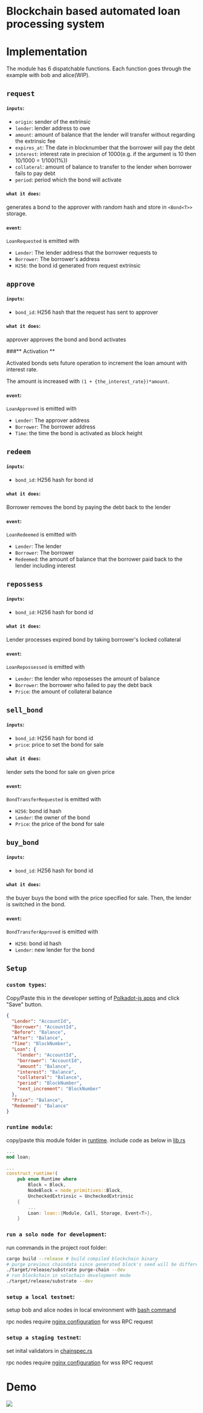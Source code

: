
# Blockchain based automated loan processing system

# Implementation

The module has 6 dispatchable functions. Each function goes through the example with bob and alice(WIP).

## `request`

#### `inputs`:

- `origin`: sender of the extrinsic
- `lender`: lender address to owe
- `amount`: amount of balance that the lender will transfer without regarding the extrinsic fee
- `expires_at`: The date in blocknumber that the borrower will pay the debt
- `interest`: interest rate in precision of 1000(e.g. if the argument is 10 then 10/1000 = 1/100(1%))
- `collateral`: amount of balance to transfer to the lender when borrower fails to pay debt
- `period`: period which the bond will activate

#### `what it does`:
generates a bond to the approver with random hash and store in `<Bond<T>>` storage.

#### `event`:
`LoanRequested` is emitted with

- `Lender`: The lender address that the borrower requests to
- `Borrower`: The borrower's address
- `H256`: the bond id generated from request extrinsic

## `approve`

#### `inputs`:

- `bond_id`: H256 hash that the request has sent to approver

#### `what it does`:
approver approves the bond and bond activates

###** Activation ** 

Activated bonds sets future operation to increment the loan amount with interest rate.

The amount is increased with `(1 + {the_interest_rate})*amount`.

#### `event`:
`LoanApproved` is emitted with

- `Lender`: The approver address
- `Borrower`: The borrower address
- `Time`: the time the bond is activated as block height


## `redeem`

#### `inputs`:
- `bond_id`: H256 hash for bond id

#### `what it does`: 
Borrower removes the bond by paying the debt back to the lender

#### `event`:
`LoanRedeemed` is emitted with

- `Lender`: The lender
- `Borrower`: The borrower
- `Redeemed`: the amount of balance that the borrower paid back to the lender including interest

## `repossess`

#### `inputs`:
- `bond_id`: H256 hash for bond id

#### `what it does`:
Lender processes expired bond by taking borrower's locked collateral

#### `event`:
`LoanRepossessed` is emitted with

- `Lender`: the lender who reposesses the amount of balance
- `Borrower`: the borrower who failed to pay the debt back
- `Price`: the amount of collateral balance

## `sell_bond`

#### `inputs`:
- `bond_id`: H256 hash for bond id
- `price`: price to set the bond for sale

#### `what it does`:
lender sets the bond for sale on given price

#### `event`:
`BondTransferRequested` is emitted with

- `H256`: bond id hash
- `Lender`: the owner of the bond 
- `Price`: the price of the bond for sale

## `buy_bond`

#### `inputs`:
- `bond_id`: H256 hash for bond id

#### `what it does`:
the buyer buys the bond with the price specified for sale.
Then, the lender is switched in the bond.

#### `event`:
`BondTransferApproved` is emitted with

- `H256`: bond id hash
- `Lender`: new lender for the bond

## `Setup`

### `custom types`:

Copy/Paste this in the developer setting of [Polkadot-js apps](https://polkadot.js.org/apps/#/settings/developer) and click "Save" button.

```json
{
  "Lender": "AccountId",
  "Borrower": "AccountId",
  "Before": "Balance",
  "After": "Balance",
  "Time": "BlockNumber",
  "Loan": {
    "lender": "AccountId",
    "borrower": "AccountId",
    "amount": "Balance",
    "interest": "Balance",
    "collateral": "Balance",
    "period": "BlockNumber",
    "next_increment": "BlockNumber"
  },
  "Price": "Balance",
  "Redeemed": "Balance"
}
```

### `runtime module`:

copy/paste this module folder in [runtime](../../runtime/).
include code as below in [lib.rs](../lib.rs)

```rust
...
mod loan;

...
construct_runtime!(
	pub enum Runtime where
		Block = Block,
		NodeBlock = node_primitives::Block,
		UncheckedExtrinsic = UncheckedExtrinsic
	{
        ...
        Loan: loan::{Module, Call, Storage, Event<T>},
    }
```
### `run a solo node for development`:

run commands in the project root folder:

```bash
cargo build --release # build compiled blockchain binary
# purge previous chaindata since generated block's seed will be different from before
./target/release/substrate purge-chain --dev 
# run blockchain in solochain development mode
./target/release/substrate --dev
```

### `setup a local testnet`:

setup bob and alice nodes in local environment with [bash command](https://gist.github.com/hskang9/617088926e28fb4cf57e6d720dc34d26)

rpc nodes require [nginx configuration](https://gist.github.com/hskang9/b96e873f0f09643fa6c5360aef40c40b) for wss RPC request

### `setup a staging testnet`:

set inital validators in [chainspec.rs]() 

rpc nodes require [nginx configuration](https://gist.github.com/hskang9/b96e873f0f09643fa6c5360aef40c40b) for wss RPC request

# Demo

![](./demo.png)
